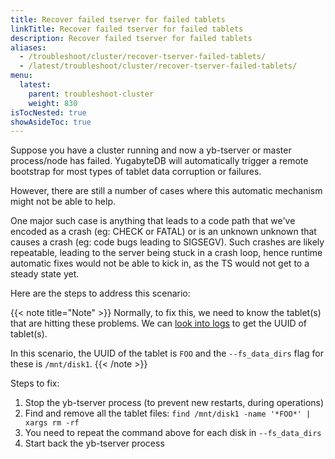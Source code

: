 ```yaml
---
title: Recover failed tserver for failed tablets
linkTitle: Recover failed tserver for failed tablets
description: Recover failed tserver for failed tablets
aliases:
  - /troubleshoot/cluster/recover-tserver-failed-tablets/
  - /latest/troubleshoot/cluster/recover-tserver-failed-tablets/
menu:
  latest:
    parent: troubleshoot-cluster
    weight: 830
isTocNested: true
showAsideToc: true
---
```


Suppose you have a cluster running and now a yb-tserver or master process/node has failed. YugabyteDB will automatically trigger a remote bootstrap for most types of tablet data corruption or failures. 

However, there are still a number of cases where this automatic mechanism might not be able to help.

One major such case is anything that leads to a code path that we've encoded as a crash (eg: CHECK or FATAL) or is an unknown unknown 
that causes a crash (eg: code bugs leading to SIGSEGV). Such crashes are likely repeatable, leading to the server being stuck in a crash loop, hence runtime automatic fixes would not be able to kick in, 
as the TS would not get to a steady state yet.

Here are the steps to address this scenario:

{{< note title="Note" >}}
Normally, to fix this, we need to know the tablet(s) that are hitting these problems. We can [look into logs](../../nodes/check-logs) to get the UUID of tablet(s). 

In this scenario, the UUID of the tablet is `FOO` and the `--fs_data_dirs` flag for these is `/mnt/disk1`.
{{< /note >}}


Steps to fix:

1. Stop the yb-tserver process (to prevent new restarts, during operations)
2. Find and remove all the tablet files: `find /mnt/disk1 -name '*FOO*' | xargs rm -rf`
3. You need to repeat the command above for each disk in `--fs_data_dirs`
3. Start back the yb-tserver process

